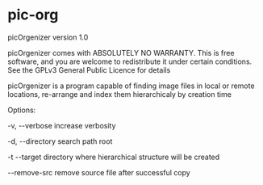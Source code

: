 pic-org
=======

picOrgenizer  version 1.0
	
picOrgenizer comes with ABSOLUTELY NO WARRANTY.  This is free software, and you
are welcome to redistribute it under certain conditions.  See the GPLv3
General Public Licence for details

picOrgenizer is a program capable of finding image files in local or remote
locations, re-arrange and index them hierarchicaly by creation time


Options:

 -v, --verbose               increase verbosity 
 
 -d, --directory             search path root 
 
 -t  --target                directory where hierarchical structure will be created  
 
 --remove-src                remove source file after successful copy 
